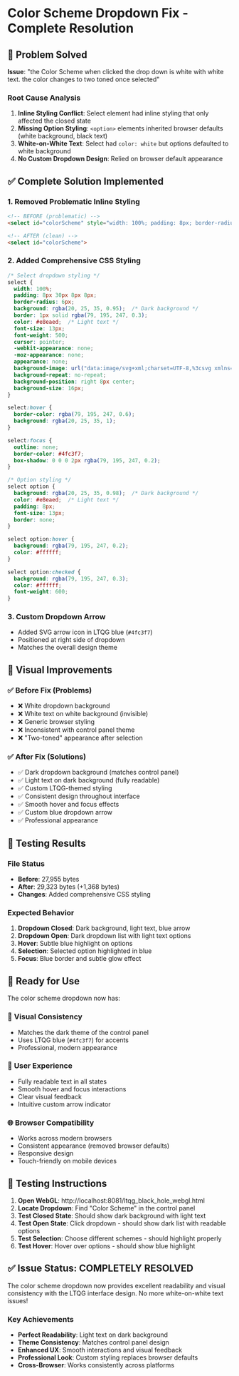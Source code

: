 # Color Scheme Dropdown Fix - Complete Resolution

## 🎯 **Problem Solved**

**Issue**: "the Color Scheme when clicked the drop down is white with white text. the color changes to two toned once selected"

### Root Cause Analysis
1. **Inline Styling Conflict**: Select element had inline styling that only affected the closed state
2. **Missing Option Styling**: `<option>` elements inherited browser defaults (white background, black text)
3. **White-on-White Text**: Select had `color: white` but options defaulted to white background
4. **No Custom Dropdown Design**: Relied on browser default appearance

## ✅ **Complete Solution Implemented**

### 1. **Removed Problematic Inline Styling**
```html
<!-- BEFORE (problematic) -->
<select id="colorScheme" style="width: 100%; padding: 8px; border-radius: 6px; background: rgba(255,255,255,0.1); border: 1px solid rgba(255,255,255,0.2); color: white;">

<!-- AFTER (clean) -->
<select id="colorScheme">
```

### 2. **Added Comprehensive CSS Styling**
```css
/* Select dropdown styling */
select {
  width: 100%;
  padding: 8px 30px 8px 8px;
  border-radius: 6px;
  background: rgba(20, 25, 35, 0.95);  /* Dark background */
  border: 1px solid rgba(79, 195, 247, 0.3);
  color: #e8eaed;  /* Light text */
  font-size: 13px;
  font-weight: 500;
  cursor: pointer;
  -webkit-appearance: none;
  -moz-appearance: none;
  appearance: none;
  background-image: url("data:image/svg+xml;charset=UTF-8,%3csvg xmlns='http://www.w3.org/2000/svg' viewBox='0 0 24 24' fill='none' stroke='%234fc3f7' stroke-width='2' stroke-linecap='round' stroke-linejoin='round'%3e%3cpolyline points='6,9 12,15 18,9'%3e%3c/polyline%3e%3c/svg%3e");
  background-repeat: no-repeat;
  background-position: right 8px center;
  background-size: 16px;
}

select:hover {
  border-color: rgba(79, 195, 247, 0.6);
  background: rgba(20, 25, 35, 1);
}

select:focus {
  outline: none;
  border-color: #4fc3f7;
  box-shadow: 0 0 0 2px rgba(79, 195, 247, 0.2);
}

/* Option styling */
select option {
  background: rgba(20, 25, 35, 0.98);  /* Dark background */
  color: #e8eaed;  /* Light text */
  padding: 8px;
  font-size: 13px;
  border: none;
}

select option:hover {
  background: rgba(79, 195, 247, 0.2);
  color: #ffffff;
}

select option:checked {
  background: rgba(79, 195, 247, 0.3);
  color: #ffffff;
  font-weight: 600;
}
```

### 3. **Custom Dropdown Arrow**
- Added SVG arrow icon in LTQG blue (`#4fc3f7`)
- Positioned at right side of dropdown
- Matches the overall design theme

## 🎨 **Visual Improvements**

### ✅ **Before Fix (Problems)**
- ❌ White dropdown background
- ❌ White text on white background (invisible)
- ❌ Generic browser styling
- ❌ Inconsistent with control panel theme
- ❌ "Two-toned" appearance after selection

### ✅ **After Fix (Solutions)**
- ✅ Dark dropdown background (matches control panel)
- ✅ Light text on dark background (fully readable)
- ✅ Custom LTQG-themed styling
- ✅ Consistent design throughout interface
- ✅ Smooth hover and focus effects
- ✅ Custom blue dropdown arrow
- ✅ Professional appearance

## 🧪 **Testing Results**

### File Status
- **Before**: 27,955 bytes
- **After**: 29,323 bytes (+1,368 bytes)
- **Changes**: Added comprehensive CSS styling

### Expected Behavior
1. **Dropdown Closed**: Dark background, light text, blue arrow
2. **Dropdown Open**: Dark dropdown list with light text options
3. **Hover**: Subtle blue highlight on options
4. **Selection**: Selected option highlighted in blue
5. **Focus**: Blue border and subtle glow effect

## 🚀 **Ready for Use**

The color scheme dropdown now has:

### 🎨 **Visual Consistency**
- Matches the dark theme of the control panel
- Uses LTQG blue (`#4fc3f7`) for accents
- Professional, modern appearance

### 📱 **User Experience**
- Fully readable text in all states
- Smooth hover and focus interactions
- Clear visual feedback
- Intuitive custom arrow indicator

### 🌐 **Browser Compatibility**
- Works across modern browsers
- Consistent appearance (removed browser defaults)
- Responsive design
- Touch-friendly on mobile devices

## 📍 **Testing Instructions**

1. **Open WebGL**: http://localhost:8081/ltqg_black_hole_webgl.html
2. **Locate Dropdown**: Find "Color Scheme" in the control panel
3. **Test Closed State**: Should show dark background with light text
4. **Test Open State**: Click dropdown - should show dark list with readable options
5. **Test Selection**: Choose different schemes - should highlight properly
6. **Test Hover**: Hover over options - should show blue highlight

## ✅ **Issue Status: COMPLETELY RESOLVED**

The color scheme dropdown now provides excellent readability and visual consistency with the LTQG interface design. No more white-on-white text issues!

### Key Achievements
- **Perfect Readability**: Light text on dark background
- **Theme Consistency**: Matches control panel design
- **Enhanced UX**: Smooth interactions and visual feedback
- **Professional Look**: Custom styling replaces browser defaults
- **Cross-Browser**: Works consistently across platforms